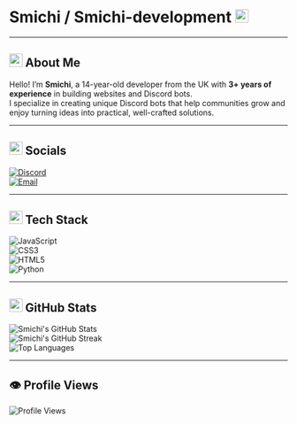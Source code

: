 # Smichi / Smichi-development <img src="https://camo.githubusercontent.com/1fb942c7e0299fd30f5b17feeec509410a1761df9ce838486c872fc2c1276818/68747470733a2f2f656d2d636f6e74656e742e7a6f626a2e6e65742f736f757263652f6d6963726f736f66742d7465616d732f3333372f776176696e672d68616e645f31663434622e706e67" width="24" height="24" />

---

## <img src="https://img.icons8.com/color/48/000000/user.png" width="24"/> About Me
Hello! I’m **Smichi**, a 14-year-old developer from the UK with **3+ years of experience** in building websites and Discord bots.  
I specialize in creating unique Discord bots that help communities grow and enjoy turning ideas into practical, well-crafted solutions.  

---

## <img src="https://img.icons8.com/color/48/000000/internet.png" width="24"/> Socials
[![Discord](https://img.shields.io/badge/Discord-%237289DA.svg?logo=discord&logoColor=white)](https://discord.com/users/1195857379816914954)  
[![Email](https://img.shields.io/badge/Email-D14836?logo=gmail&logoColor=white)](mailto:smichidev@gmail.com)  

---

## <img src="https://img.icons8.com/color/48/000000/source-code.png" width="24"/> Tech Stack
![JavaScript](https://img.shields.io/badge/JavaScript-%23323330.svg?style=for-the-badge&logo=javascript&logoColor=%23F7DF1E)  
![CSS3](https://img.shields.io/badge/CSS3-%231572B6.svg?style=for-the-badge&logo=css3&logoColor=white)  
![HTML5](https://img.shields.io/badge/HTML5-%23E34F26.svg?style=for-the-badge&logo=html5&logoColor=white)  
![Python](https://img.shields.io/badge/Python-%2314354C.svg?style=for-the-badge&logo=python&logoColor=white)  

---

## <img src="https://img.icons8.com/color/48/000000/combo-chart.png" width="24"/> GitHub Stats
![Smichi's GitHub Stats](https://github-readme-stats.vercel.app/api?username=Smichi-development&theme=dark&hide_border=false&include_all_commits=false&count_private=false)  
![Smichi's GitHub Streak](https://nirzak-streak-stats.vercel.app/?user=Smichi-development&theme=dark&hide_border=false)  
![Top Languages](https://github-readme-stats.vercel.app/api/top-langs/?username=Smichi-development&theme=dark&hide_border=false&include_all_commits=false&count_private=false&layout=compact)  

---

## 👁 Profile Views
![Profile Views](https://komarev.com/ghpvc/?username=Smichi-development&color=blue&style=for-the-badge&label=Profile+Views)

